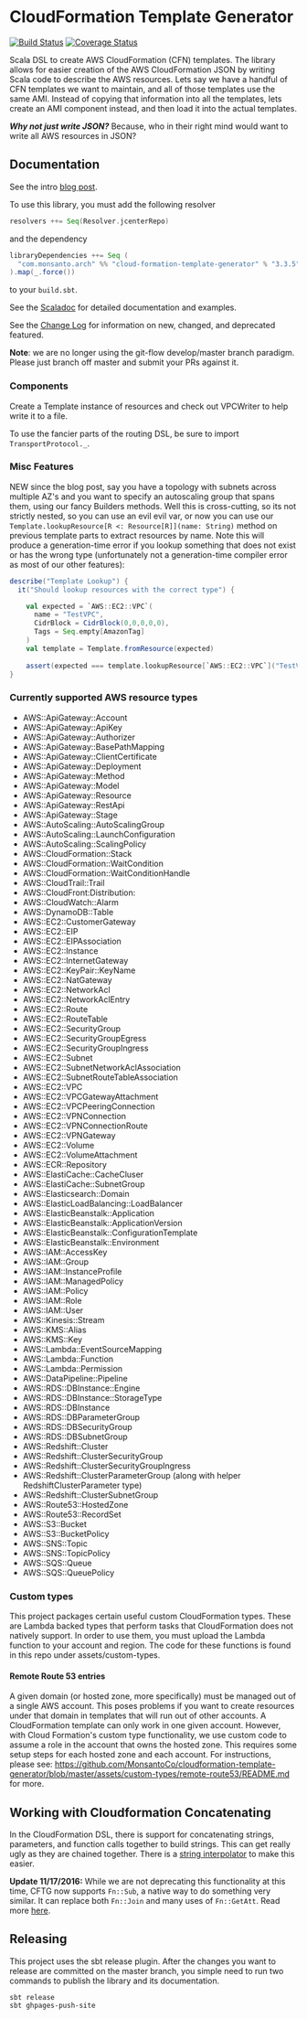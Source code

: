 # CloudFormation Template Generator

[![Build Status](https://travis-ci.org/MonsantoCo/cloudformation-template-generator.svg?branch=master)](https://travis-ci.org/MonsantoCo/cloudformation-template-generator) [![Coverage Status](https://coveralls.io/repos/MonsantoCo/cloudformation-template-generator/badge.svg?branch=master&service=github)](https://coveralls.io/github/MonsantoCo/cloudformation-template-generator?branch=master)

Scala DSL to create AWS CloudFormation (CFN) templates. The library
allows for easier creation of the AWS CloudFormation JSON by writing Scala code
to describe the AWS resources. Lets say we have a handful of CFN templates we
want to maintain, and all of those templates use the same AMI. Instead of
copying that information into all the templates, lets create an AMI component
instead, and then load it into the actual templates.

**_Why not just write JSON?_**  Because, who in their right mind would want to
write all AWS resources in JSON?

## Documentation

See the intro [blog
post](http://engineering.monsanto.com/2015/07/10/cloudformation-template-generator/).

To use this library, you must add the following resolver

```scala
resolvers ++= Seq(Resolver.jcenterRepo)
```

and the dependency

```scala
libraryDependencies ++= Seq (
  "com.monsanto.arch" %% "cloud-formation-template-generator" % "3.3.5"
).map(_.force())
```

to your `build.sbt`.

See the
[Scaladoc](http://monsantoco.github.io/cloudformation-template-generator/) for
detailed documentation and examples.

See the [Change Log](CHANGELOG.md) for information on new, changed,
and deprecated featured.

**Note**: we are no longer using the git-flow develop/master branch paradigm.
Please just branch off master and submit your PRs against it.

### Components

Create a Template instance of resources and check out VPCWriter to help write
it to a file.

To use the fancier parts of the routing DSL, be sure to import
`TransportProtocol._`.

### Misc Features

NEW since the blog post, say you have a topology with subnets across multiple
AZ's and you want to specify an autoscaling group that spans them, using our
fancy Builders methods. Well this is cross-cutting, so its not strictly nested,
so you can use an evil evil var, or now you can use our
`Template.lookupResource[R <: Resource[R]](name: String)` method on previous
template parts to extract resources by name. Note this will produce a
generation-time error if you lookup something that does not exist or has the
wrong type (unfortunately not a generation-time compiler error as most of our
other features):

```scala
describe("Template Lookup") {
  it("Should lookup resources with the correct type") {

    val expected = `AWS::EC2::VPC`(
      name = "TestVPC",
      CidrBlock = CidrBlock(0,0,0,0,0),
      Tags = Seq.empty[AmazonTag]
    )
    val template = Template.fromResource(expected)
  
    assert(expected === template.lookupResource[`AWS::EC2::VPC`]("TestVPC"))
}
```

### Currently supported AWS resource types

- AWS::ApiGateway::Account
- AWS::ApiGateway::ApiKey
- AWS::ApiGateway::Authorizer
- AWS::ApiGateway::BasePathMapping
- AWS::ApiGateway::ClientCertificate
- AWS::ApiGateway::Deployment
- AWS::ApiGateway::Method
- AWS::ApiGateway::Model
- AWS::ApiGateway::Resource
- AWS::ApiGateway::RestApi
- AWS::ApiGateway::Stage
- AWS::AutoScaling::AutoScalingGroup
- AWS::AutoScaling::LaunchConfiguration
- AWS::AutoScaling::ScalingPolicy
- AWS::CloudFormation::Stack
- AWS::CloudFormation::WaitCondition
- AWS::CloudFormation::WaitConditionHandle
- AWS::CloudTrail::Trail
- AWS::CloudFront:Distribution:
- AWS::CloudWatch::Alarm
- AWS::DynamoDB::Table
- AWS::EC2::CustomerGateway
- AWS::EC2::EIP
- AWS::EC2::EIPAssociation
- AWS::EC2::Instance
- AWS::EC2::InternetGateway
- AWS::EC2::KeyPair::KeyName
- AWS::EC2::NatGateway
- AWS::EC2::NetworkAcl
- AWS::EC2::NetworkAclEntry
- AWS::EC2::Route
- AWS::EC2::RouteTable
- AWS::EC2::SecurityGroup
- AWS::EC2::SecurityGroupEgress
- AWS::EC2::SecurityGroupIngress
- AWS::EC2::Subnet
- AWS::EC2::SubnetNetworkAclAssociation
- AWS::EC2::SubnetRouteTableAssociation
- AWS::EC2::VPC
- AWS::EC2::VPCGatewayAttachment
- AWS::EC2::VPCPeeringConnection
- AWS::EC2::VPNConnection
- AWS::EC2::VPNConnectionRoute
- AWS::EC2::VPNGateway
- AWS::EC2::Volume
- AWS::EC2::VolumeAttachment
- AWS::ECR::Repository
- AWS::ElastiCache::CacheCluser
- AWS::ElastiCache::SubnetGroup
- AWS::Elasticsearch::Domain
- AWS::ElasticLoadBalancing::LoadBalancer
- AWS::ElasticBeanstalk::Application
- AWS::ElasticBeanstalk::ApplicationVersion
- AWS::ElasticBeanstalk::ConfigurationTemplate
- AWS::ElasticBeanstalk::Environment
- AWS::IAM::AccessKey
- AWS::IAM::Group
- AWS::IAM::InstanceProfile
- AWS::IAM::ManagedPolicy
- AWS::IAM::Policy
- AWS::IAM::Role
- AWS::IAM::User
- AWS::Kinesis::Stream
- AWS::KMS::Alias
- AWS::KMS::Key
- AWS::Lambda::EventSourceMapping
- AWS::Lambda::Function
- AWS::Lambda::Permission
- AWS::DataPipeline::Pipeline
- AWS::RDS::DBInstance::Engine
- AWS::RDS::DBInstance::StorageType
- AWS::RDS::DBInstance
- AWS::RDS::DBParameterGroup
- AWS::RDS::DBSecurityGroup
- AWS::RDS::DBSubnetGroup
- AWS::Redshift::Cluster
- AWS::Redshift::ClusterSecurityGroup
- AWS::Redshift::ClusterSecurityGroupIngress
- AWS::Redshift::ClusterParameterGroup (along with helper RedshiftClusterParameter type)
- AWS::Redshift::ClusterSubnetGroup
- AWS::Route53::HostedZone
- AWS::Route53::RecordSet
- AWS::S3::Bucket
- AWS::S3::BucketPolicy
- AWS::SNS::Topic
- AWS::SNS::TopicPolicy
- AWS::SQS::Queue
- AWS::SQS::QueuePolicy

### Custom types

This project packages certain useful custom CloudFormation types.  These are Lambda backed types that perform
tasks that CloudFormation does not natively support.  In order to use them, you must upload the Lambda function
to your account and region.  The code for these functions is found in this repo under assets/custom-types.

#### Remote Route 53 entries
A given domain (or hosted zone, more specifically) must be managed out of a single AWS account.  This poses problems if you want to create resources under that domain in templates that will run out of other accounts.  A CloudFormation template can only work in one given account.  However, with Cloud Formation's custom type functionality, we use custom code to assume a role in the account that owns the hosted zone.  This requires some setup steps for each hosted zone and each account.  For instructions, please see: https://github.com/MonsantoCo/cloudformation-template-generator/blob/master/assets/custom-types/remote-route53/README.md for more. 

## Working with Cloudformation Concatenating
In the CloudFormation DSL, there is support for concatenating strings, parameters, and function calls together to build strings.
This can get really ugly as they are chained together.
There is a [string interpolator](http://monsantoco.github.io/cloudformation-template-generator/latest/api/#com.monsanto.arch.cloudformation.model.package$$AwsStringInterpolator) to make this easier.

**Update 11/17/2016:** While we are not deprecating this functionality at this time, CFTG now supports `Fn::Sub`, a native way to do something very similar.  It can replace both `Fn::Join` and many uses of `Fn::GetAtt`.  Read more [here](http://docs.aws.amazon.com/AWSCloudFormation/latest/UserGuide/intrinsic-function-reference-sub.html).

## Releasing

This project uses the sbt release plugin.  After the changes you want to
release are committed on the master branch, you simple need to run two
commands to publish the library and its documentation.

    sbt release
    sbt ghpages-push-site

